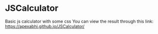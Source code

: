 # JSCalculator
Basic js calculator with some css
You can view the result through this link:
https://apexabhi.github.io/JSCalculator/
